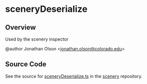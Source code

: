 # sceneryDeserialize

## Overview

Used by the scenery inspector

@author Jonathan Olson &lt;jonathan.olson@colorado.edu&gt;



## Source Code

See the source for [sceneryDeserialize.ts](https://github.com/phetsims/scenery/blob/main/js/util/sceneryDeserialize.ts) in the [scenery](https://github.com/phetsims/scenery) repository.
